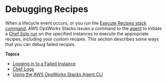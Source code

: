 # Debugging Recipes<a name="troubleshoot-debug"></a>

When a lifecycle event occurs, or you run the [Execute Recipes stack command](workingstacks-commands.md), AWS OpsWorks Stacks issues a command to the [agent](troubleshoot-debug-cli.md) to initiate a [Chef Solo run](https://docs.chef.io/ctl_chef_solo.html) on the specified instances to execute the appropriate recipes, including your custom recipes\. This section describes some ways that you can debug failed recipes\.

**Topics**
+ [Logging in to a Failed Instance](troubleshoot-debug-login.md)
+ [Chef Logs](troubleshoot-debug-log.md)
+ [Using the AWS OpsWorks Stacks Agent CLI](troubleshoot-debug-cli.md)